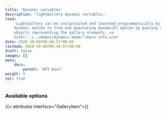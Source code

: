 ```yaml
---
title: 'Dynamic variables'
description: 'lightGallery dynamic variables.'
lead:
    'LightGallery can be instantiated and launched programmatically by setting
    dynamic option to true and populating dynamicEl option by passing array of
    objects representing the gallery elements. <a
    href="../../demos/dynamic-mode/">more info.</a>'
date: 2020-10-06T08:48:57+00:00
lastmod: 2020-10-06T08:48:57+00:00
draft: false
images: []
menu:
    docs:
        parent: 'API Docs'
weight: 5
toc: true
---
```


### Available options

{{< attributes interface="GalleryItem">}}
